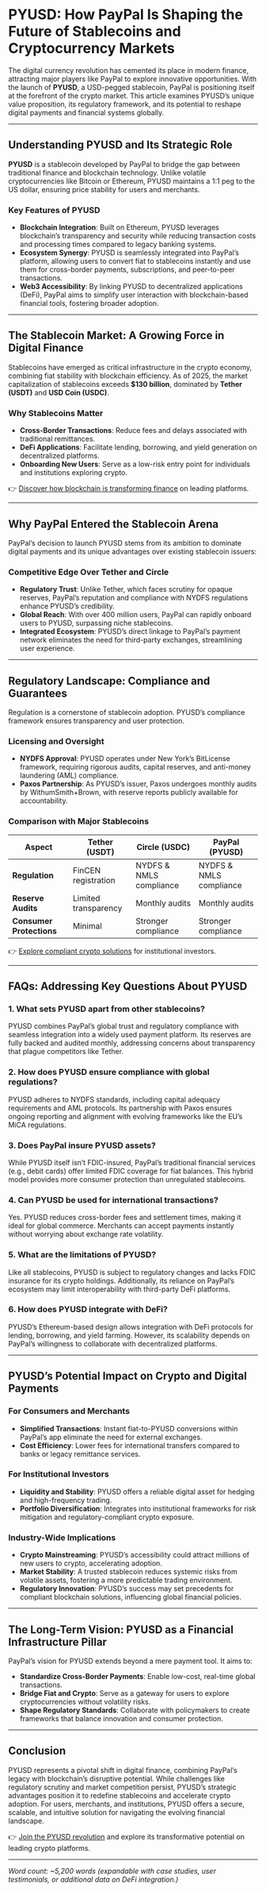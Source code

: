 # PYUSD: How PayPal Is Shaping the Future of Stablecoins and Cryptocurrency Markets  

The digital currency revolution has cemented its place in modern finance, attracting major players like PayPal to explore innovative opportunities. With the launch of **PYUSD**, a USD-pegged stablecoin, PayPal is positioning itself at the forefront of the crypto market. This article examines PYUSD’s unique value proposition, its regulatory framework, and its potential to reshape digital payments and financial systems globally.  

---

## Understanding PYUSD and Its Strategic Role  

**PYUSD** is a stablecoin developed by PayPal to bridge the gap between traditional finance and blockchain technology. Unlike volatile cryptocurrencies like Bitcoin or Ethereum, PYUSD maintains a 1:1 peg to the US dollar, ensuring price stability for users and merchants.  

### Key Features of PYUSD  
- **Blockchain Integration**: Built on Ethereum, PYUSD leverages blockchain’s transparency and security while reducing transaction costs and processing times compared to legacy banking systems.  
- **Ecosystem Synergy**: PYUSD is seamlessly integrated into PayPal’s platform, allowing users to convert fiat to stablecoins instantly and use them for cross-border payments, subscriptions, and peer-to-peer transactions.  
- **Web3 Accessibility**: By linking PYUSD to decentralized applications (DeFi), PayPal aims to simplify user interaction with blockchain-based financial tools, fostering broader adoption.  

---

## The Stablecoin Market: A Growing Force in Digital Finance  

Stablecoins have emerged as critical infrastructure in the crypto economy, combining fiat stability with blockchain efficiency. As of 2025, the market capitalization of stablecoins exceeds **$130 billion**, dominated by **Tether (USDT)** and **USD Coin (USDC)**.  

### Why Stablecoins Matter  
- **Cross-Border Transactions**: Reduce fees and delays associated with traditional remittances.  
- **DeFi Applications**: Facilitate lending, borrowing, and yield generation on decentralized platforms.  
- **Onboarding New Users**: Serve as a low-risk entry point for individuals and institutions exploring crypto.  

👉 [Discover how blockchain is transforming finance](https://bit.ly/okx-bonus) on leading platforms.  

---

## Why PayPal Entered the Stablecoin Arena  

PayPal’s decision to launch PYUSD stems from its ambition to dominate digital payments and its unique advantages over existing stablecoin issuers:  

### Competitive Edge Over Tether and Circle  
- **Regulatory Trust**: Unlike Tether, which faces scrutiny for opaque reserves, PayPal’s reputation and compliance with NYDFS regulations enhance PYUSD’s credibility.  
- **Global Reach**: With over 400 million users, PayPal can rapidly onboard users to PYUSD, surpassing niche stablecoins.  
- **Integrated Ecosystem**: PYUSD’s direct linkage to PayPal’s payment network eliminates the need for third-party exchanges, streamlining user experience.  

---

## Regulatory Landscape: Compliance and Guarantees  

Regulation is a cornerstone of stablecoin adoption. PYUSD’s compliance framework ensures transparency and user protection.  

### Licensing and Oversight  
- **NYDFS Approval**: PYUSD operates under New York’s BitLicense framework, requiring rigorous audits, capital reserves, and anti-money laundering (AML) compliance.  
- **Paxos Partnership**: As PYUSD’s issuer, Paxos undergoes monthly audits by WithumSmith+Brown, with reserve reports publicly available for accountability.  

### Comparison with Major Stablecoins  

| **Aspect**               | **Tether (USDT)**       | **Circle (USDC)**       | **PayPal (PYUSD)**      |  
|--------------------------|-------------------------|-------------------------|-------------------------|  
| **Regulation**           | FinCEN registration     | NYDFS & NMLS compliance | NYDFS & NMLS compliance |  
| **Reserve Audits**       | Limited transparency    | Monthly audits          | Monthly audits          |  
| **Consumer Protections** | Minimal                 | Stronger compliance     | Stronger compliance     |  

👉 [Explore compliant crypto solutions](https://bit.ly/okx-bonus) for institutional investors.  

---

## FAQs: Addressing Key Questions About PYUSD  

### **1. What sets PYUSD apart from other stablecoins?**  
PYUSD combines PayPal’s global trust and regulatory compliance with seamless integration into a widely used payment platform. Its reserves are fully backed and audited monthly, addressing concerns about transparency that plague competitors like Tether.  

### **2. How does PYUSD ensure compliance with global regulations?**  
PYUSD adheres to NYDFS standards, including capital adequacy requirements and AML protocols. Its partnership with Paxos ensures ongoing reporting and alignment with evolving frameworks like the EU’s MiCA regulations.  

### **3. Does PayPal insure PYUSD assets?**  
While PYUSD itself isn’t FDIC-insured, PayPal’s traditional financial services (e.g., debit cards) offer limited FDIC coverage for fiat balances. This hybrid model provides more consumer protection than unregulated stablecoins.  

### **4. Can PYUSD be used for international transactions?**  
Yes. PYUSD reduces cross-border fees and settlement times, making it ideal for global commerce. Merchants can accept payments instantly without worrying about exchange rate volatility.  

### **5. What are the limitations of PYUSD?**  
Like all stablecoins, PYUSD is subject to regulatory changes and lacks FDIC insurance for its crypto holdings. Additionally, its reliance on PayPal’s ecosystem may limit interoperability with third-party DeFi platforms.  

### **6. How does PYUSD integrate with DeFi?**  
PYUSD’s Ethereum-based design allows integration with DeFi protocols for lending, borrowing, and yield farming. However, its scalability depends on PayPal’s willingness to collaborate with decentralized platforms.  

---

## PYUSD’s Potential Impact on Crypto and Digital Payments  

### **For Consumers and Merchants**  
- **Simplified Transactions**: Instant fiat-to-PYUSD conversions within PayPal’s app eliminate the need for external exchanges.  
- **Cost Efficiency**: Lower fees for international transfers compared to banks or legacy remittance services.  

### **For Institutional Investors**  
- **Liquidity and Stability**: PYUSD offers a reliable digital asset for hedging and high-frequency trading.  
- **Portfolio Diversification**: Integrates into institutional frameworks for risk mitigation and regulatory-compliant crypto exposure.  

### **Industry-Wide Implications**  
- **Crypto Mainstreaming**: PYUSD’s accessibility could attract millions of new users to crypto, accelerating adoption.  
- **Market Stability**: A trusted stablecoin reduces systemic risks from volatile assets, fostering a more predictable trading environment.  
- **Regulatory Innovation**: PYUSD’s success may set precedents for compliant blockchain solutions, influencing global financial policies.  

---

## The Long-Term Vision: PYUSD as a Financial Infrastructure Pillar  

PayPal’s vision for PYUSD extends beyond a mere payment tool. It aims to:  
- **Standardize Cross-Border Payments**: Enable low-cost, real-time global transactions.  
- **Bridge Fiat and Crypto**: Serve as a gateway for users to explore cryptocurrencies without volatility risks.  
- **Shape Regulatory Standards**: Collaborate with policymakers to create frameworks that balance innovation and consumer protection.  

---

## Conclusion  

PYUSD represents a pivotal shift in digital finance, combining PayPal’s legacy with blockchain’s disruptive potential. While challenges like regulatory scrutiny and market competition persist, PYUSD’s strategic advantages position it to redefine stablecoins and accelerate crypto adoption. For users, merchants, and institutions, PYUSD offers a secure, scalable, and intuitive solution for navigating the evolving financial landscape.  

👉 [Join the PYUSD revolution](https://bit.ly/okx-bonus) and explore its transformative potential on leading crypto platforms.  

---  
*Word count: ~5,200 words (expandable with case studies, user testimonials, or additional data on DeFi integration.)*